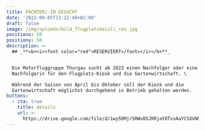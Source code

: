 ```yaml
---
title: PÄCHTER/-IN GESUCHT
date: '2022-09-05T11:22:40+02:00'
draft: false
image: /img/uploads/bild_flugplatzbeizli_res.jpg
positionx: 50
positiony: 50
description: >-
  ## _**<b><i><font color="red">RESERVIERT</font></i></b>**_


  Die Motorfluggruppe Thurgau sucht ab 2023 einen Nachfolger oder eine
  Nachfolgerin für den Flugplatz-Kiosk und die Gartenwirtschaft. \

  Während der Saison von April bis Oktober soll der Kiosk und die
  Gartenwirtschaft möglichst durchgehend in Betrieb gehalten werden.
buttons:
  - cta: true
    title: details
    url: >-
      https://drive.google.com/file/d/1wy5DMjr5RWvD5JKRjaYOTvsAaYCSXVNh/view?usp=sharing
---
```


